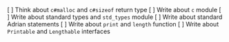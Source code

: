 [ ] Think about `c#malloc` and `c#sizeof` return type
[ ] Write about `c` module
[ ] Write about standard types and `std_types` module
[ ] Write about standard Adrian statements
[ ] Write about `print` and `length` function
[ ] Write about `Printable` and `Lengthable` interfaces
